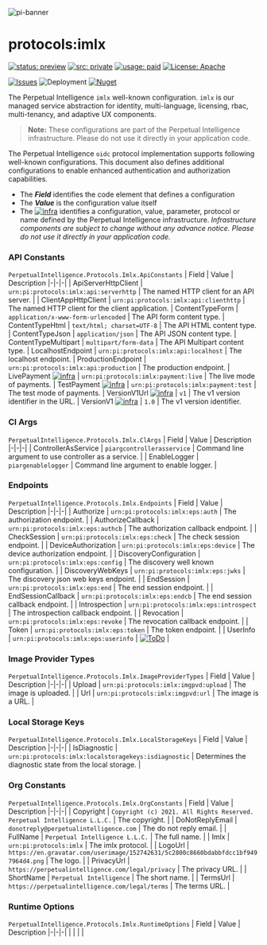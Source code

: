 ![pi-banner](https://en.gravatar.com/userimage/152742631/4ab9cb340649391354d65b592b744114.png)

# protocols:imlx
[![status: preview](https://img.shields.io/badge/status-preview-yellow)]()
[![src: private](https://img.shields.io/badge/src-private-red)]()
[![usage: paid](https://img.shields.io/badge/usage-paid-green)]()
[![License: Apache](https://img.shields.io/badge/License-TOS-yellow.svg)](https://opensource.org/licenses/MIT)

[![Issues](https://img.shields.io/github/issues/perpetualintelligence/protocols)](https://github.com/perpetualintelligence/protocols/issues)
![Deployment](https://vsrm.dev.azure.com/perpetualintelligence/_apis/public/Release/badge/4c5f1531-e837-40e9-9e5e-47abaa3fab37/2/2)
[![Nuget](https://img.shields.io/nuget/vpre/PerpetualIntelligence.Protocols)](https://www.nuget.org/packages/PerpetualIntelligence.Protocols)

The Perpetual Intelligence `imlx` well-known configuration. `imlx` is our managed service abstraction for identity, multi-language, licensing, rbac, multi-tenancy, and adaptive UX components. 
 
> **Note:** These configurations are part of the Perpetual Intelligence infrastructure. Please do not use it directly in your application code.

The Perpetual Intelligence `oidc` protocol implementation supports following well-known configurations. This document also defines additional configurations to enable enhanced authentication and authorization capabilities.

* The ***Field*** identifies the code element that defines a configuration
* The ***Value*** is the configuration value itself
* The [![infra](https://img.shields.io/badge/-infra-red)]() identifies a configuration, value, parameter, protocol or name defined by the Perpetual Intelligence infrastructure. *Infrastructure components are subject to change without any advance notice. Please do not use it directly in your application code.*

### API Constants 
`PerpetualIntelligence.Protocols.Imlx.ApiConstants`
| Field | Value | Description 
|-|-|-|
| ApiServerHttpClient | `urn:pi:protocols:imlx:api:serverhttp` | The named HTTP client for an API server. |
| ClientAppHttpClient | `urn:pi:protocols:imlx:api:clienthttp` | The named HTTP client for the client application.
| ContentTypeForm | `application/x-www-form-urlencoded` | The API form content type.
| ContentTypeHtml | `text/html; charset=UTF-8` | The API HTML content type.
| ContentTypeJson | `application/json` | The API JSON content type.
| ContentTypeMultipart | `multipart/form-data` | The API Multipart content type.
| LocalhostEndpoint | `urn:pi:protocols:imlx:api:localhost` | The localhost endpoint.
| ProductionEndpoint | `urn:pi:protocols:imlx:api:production` | The production endpoint.
| LivePayment [![infra](https://img.shields.io/badge/-infra-red)]() | `urn:pi:protocols:imlx:payment:live` | The live mode of payments.
| TestPayment [![infra](https://img.shields.io/badge/-infra-red)]() | `urn:pi:protocols:imlx:payment:test` | The test mode of payments.
| VersionV1Url [![infra](https://img.shields.io/badge/-infra-red)]() | `v1` | The v1 version identifier in the URL.
| VersionV1 [![infra](https://img.shields.io/badge/-infra-red)]() | `1.0` | The v1 version identifier.

### Cl Args 
`PerpetualIntelligence.Protocols.Imlx.ClArgs`
| Field | Value | Description 
|-|-|-|
| ControllerAsService | `piargcontrollerasservice` | Command line argument to use controller as a service. |
| EnableLogger | `piargenablelogger` | Command line argument to enable logger. |

### Endpoints 
`PerpetualIntelligence.Protocols.Imlx.Endpoints`
| Field | Value | Description 
|-|-|-|
| Authorize | `urn:pi:protocols:imlx:eps:auth` | The authorization endpoint. |
| AuthorizeCallback | `urn:pi:protocols:imlx:eps:authcb` | The authorization callback endpoint. |
| CheckSession | `urn:pi:protocols:imlx:eps:check` | The check session endpoint. |
| DeviceAuthorization | `urn:pi:protocols:imlx:eps:device` | The device authorization endpoint. |
| DiscoveryConfiguration | `urn:pi:protocols:imlx:eps:config` | The discovery well known configuration. |
| DiscoveryWebKeys | `urn:pi:protocols:imlx:eps:jwks` | The discovery json web keys endpoint. |
| EndSession | `urn:pi:protocols:imlx:eps:end` | The end session endpoint. |
| EndSessionCallback | `urn:pi:protocols:imlx:eps:endcb` | The end session callback endpoint. |
| Introspection | `urn:pi:protocols:imlx:eps:introspect` | The introspection callback endpoint. |
| Revocation | `urn:pi:protocols:imlx:eps:revoke` | The revocation callback endpoint. |
| Token | `urn:pi:protocols:imlx:eps:token` | The token endpoint. |
| UserInfo | `urn:pi:protocols:imlx:eps:userinfo` | [![ToDo](https://img.shields.io/badge/-todo-red)]() |


### Image Provider Types 
`PerpetualIntelligence.Protocols.Imlx.ImageProviderTypes`
| Field | Value | Description 
|-|-|-|
| Upload | `urn:pi:protocols:imlx:imgpvd:upload` | The image is uploaded. |
| Url | `urn:pi:protocols:imlx:imgpvd:url` | The image is a URL. |

### Local Storage Keys  
`PerpetualIntelligence.Protocols.Imlx.LocalStorageKeys`
| Field | Value | Description 
|-|-|-|
| IsDiagnostic | `urn:pi:protocols:imlx:localstoragekeys:isdiagnostic` | Determines the diagnostic state from the local storage. |

### Org Constants  
`PerpetualIntelligence.Protocols.Imlx.OrgConstants`
| Field | Value | Description 
|-|-|-|
| Copyright | `Copyright (c) 2021. All Rights Reserved. Perpetual Intelligence L.L.C.` | The copyright. |
| DoNotReplyEmail | `donotreply@perpetualintelligence.com` | The do not reply email. |
| FullName | `Perpetual Intelligence L.L.C.` | The full name. |
| Imlx | `urn:pi:protocols:imlx` | The imlx protocol. |
| LogoUrl | `https://en.gravatar.com/userimage/152742631/5c2800c8660bdabbfdcc1bf9497964d4.png` | The logo. |
| PrivacyUrl | `https://perpetualintelligence.com/legal/privacy` | The privacy URL. |
| ShortName | `Perpetual Intelligence` | The short name. |
| TermsUrl | `https://perpetualintelligence.com/legal/terms` | The terms URL. |

### Runtime Options   
`PerpetualIntelligence.Protocols.Imlx.RuntimeOptions`
| Field | Value | Description 
|-|-|-|
|  |  |  |
